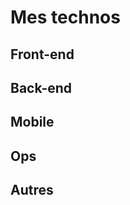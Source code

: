 <script setup>
    import TechnoCard from "../../../components/TechnoCard.vue"
</script>

# Mes technos <Badge type="tip" text="WIP" />

## Front-end

<TechnoCard wanted='front' />

## Back-end

<TechnoCard wanted='back' />

## Mobile

<TechnoCard wanted='mobile' />

## Ops

<TechnoCard wanted='ops' />

## Autres

<TechnoCard wanted='other' />